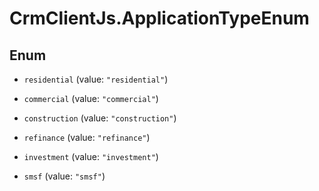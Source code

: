 # CrmClientJs.ApplicationTypeEnum

## Enum


* `residential` (value: `"residential"`)

* `commercial` (value: `"commercial"`)

* `construction` (value: `"construction"`)

* `refinance` (value: `"refinance"`)

* `investment` (value: `"investment"`)

* `smsf` (value: `"smsf"`)



